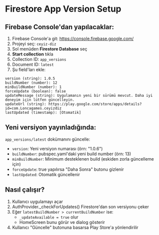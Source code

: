 # Firestore App Version Setup

## Firebase Console'dan yapılacaklar:

1. Firebase Console'a git: https://console.firebase.google.com/
2. Projeyi seç: `ceyiz-diz`
3. Sol menüden **Firestore Database** seç
4. **Start collection** tıkla
5. Collection ID: `app_versions`
6. Document ID: `latest`
7. Şu field'ları ekle:

```
version (string): 1.0.5
buildNumber (number): 12
minBuildNumber (number): 1
forceUpdate (boolean): false
updateMessage (string): Uygulamanın yeni bir sürümü mevcut. Daha iyi deneyim için lütfen güncelleyin.
updateUrl (string): https://play.google.com/store/apps/details?id=com.Loncagames.ceyizdiz
lastUpdated (timestamp): [Otomatik]
```

## Yeni versiyon yayınladığında:

`app_versions/latest` dokümanını güncelle:
- `version`: Yeni versiyon numarası (örn: "1.0.6")
- `buildNumber`: pubspec.yaml'daki yeni build number (örn: 13)
- `minBuildNumber`: Minimum desteklenen build (eskiden zorla güncelleme için)
- `forceUpdate`: true yapılırsa "Daha Sonra" butonu gizlenir
- `lastUpdated`: Otomatik güncellenir

## Nasıl çalışır?

1. Kullanıcı uygulamayı açar
2. AuthProvider._checkForUpdates() Firestore'dan son versiyonu çeker
3. Eğer `latestBuildNumber > currentBuildNumber` ise:
   - `_updateAvailable = true` olur
   - HomeScreen bunu görür ve dialog gösterir
4. Kullanıcı "Güncelle" butonuna basarsa Play Store'a yönlendirilir
